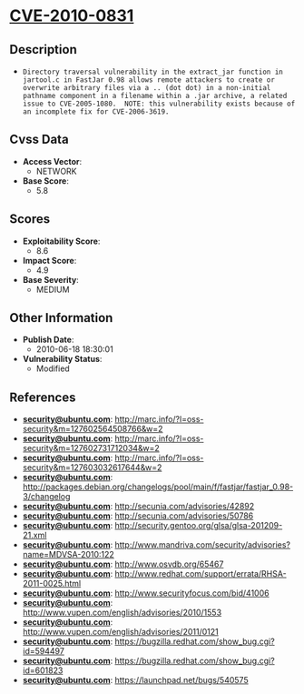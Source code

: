 
# [CVE-2010-0831](https://cve.mitre.org/cgi-bin/cvename.cgi?name=CVE-2010-0831)

## Description

- `Directory traversal vulnerability in the extract_jar function in jartool.c in FastJar 0.98 allows remote attackers to create or overwrite arbitrary files via a .. (dot dot) in a non-initial pathname component in a filename within a .jar archive, a related issue to CVE-2005-1080.  NOTE: this vulnerability exists because of an incomplete fix for CVE-2006-3619.`

## Cvss Data

- **Access Vector**:
  - NETWORK
- **Base Score**:
  - 5.8

## Scores

- **Exploitability Score**:
  - 8.6
- **Impact Score**:
  - 4.9
- **Base Severity**:
  - MEDIUM

## Other Information

- **Publish Date**:
  - 2010-06-18 18:30:01
- **Vulnerability Status**:
  - Modified

## References

- **security@ubuntu.com**: http://marc.info/?l=oss-security&m=127602564508766&w=2
- **security@ubuntu.com**: http://marc.info/?l=oss-security&m=127602731712034&w=2
- **security@ubuntu.com**: http://marc.info/?l=oss-security&m=127603032617644&w=2
- **security@ubuntu.com**: http://packages.debian.org/changelogs/pool/main/f/fastjar/fastjar_0.98-3/changelog
- **security@ubuntu.com**: http://secunia.com/advisories/42892
- **security@ubuntu.com**: http://secunia.com/advisories/50786
- **security@ubuntu.com**: http://security.gentoo.org/glsa/glsa-201209-21.xml
- **security@ubuntu.com**: http://www.mandriva.com/security/advisories?name=MDVSA-2010:122
- **security@ubuntu.com**: http://www.osvdb.org/65467
- **security@ubuntu.com**: http://www.redhat.com/support/errata/RHSA-2011-0025.html
- **security@ubuntu.com**: http://www.securityfocus.com/bid/41006
- **security@ubuntu.com**: http://www.vupen.com/english/advisories/2010/1553
- **security@ubuntu.com**: http://www.vupen.com/english/advisories/2011/0121
- **security@ubuntu.com**: https://bugzilla.redhat.com/show_bug.cgi?id=594497
- **security@ubuntu.com**: https://bugzilla.redhat.com/show_bug.cgi?id=601823
- **security@ubuntu.com**: https://launchpad.net/bugs/540575
